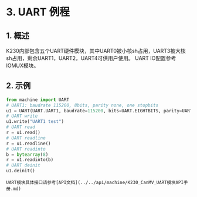 # 3. UART 例程

## 1. 概述

K230内部包含五个UART硬件模块，其中UART0被小核sh占用，UART3被大核sh占用，剩余UART1，UART2，UART4可供用户使用。
UART IO配置参考IOMUX模块。

## 2. 示例

```python
from machine import UART
# UART1: baudrate 115200, 8bits, parity none, one stopbits
u1 = UART(UART.UART1, baudrate=115200, bits=UART.EIGHTBITS, parity=UART.PARITY_NONE, stop=UART.STOPBITS_ONE)
# UART write
u1.write("UART1 test")
# UART read
r = u1.read()
# UART readline
r = u1.readline()
# UART readinto
b = bytearray(8)
r = u1.readinto(b)
# UART deinit
u1.deinit()
```

```{admonition} 提示
UART模块具体接口请参考[API文档](../../api/machine/K230_CanMV_UART模块API手册.md)
```
